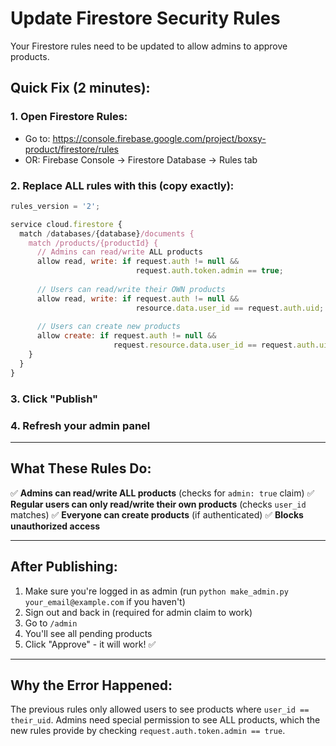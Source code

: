 # Update Firestore Security Rules

Your Firestore rules need to be updated to allow admins to approve products.

## Quick Fix (2 minutes):

### 1. Open Firestore Rules:
- Go to: https://console.firebase.google.com/project/boxsy-product/firestore/rules
- OR: Firebase Console → Firestore Database → Rules tab

### 2. Replace ALL rules with this (copy exactly):

```javascript
rules_version = '2';

service cloud.firestore {
  match /databases/{database}/documents {
    match /products/{productId} {
      // Admins can read/write ALL products
      allow read, write: if request.auth != null && 
                            request.auth.token.admin == true;
      
      // Users can read/write their OWN products
      allow read, write: if request.auth != null && 
                            resource.data.user_id == request.auth.uid;
      
      // Users can create new products
      allow create: if request.auth != null && 
                       request.resource.data.user_id == request.auth.uid;
    }
  }
}
```

### 3. Click "Publish"

### 4. Refresh your admin panel

---

## What These Rules Do:

✅ **Admins can read/write ALL products** (checks for `admin: true` claim)
✅ **Regular users can only read/write their own products** (checks `user_id` matches)
✅ **Everyone can create products** (if authenticated)
✅ **Blocks unauthorized access**

---

## After Publishing:

1. Make sure you're logged in as admin (run `python make_admin.py your_email@example.com` if you haven't)
2. Sign out and back in (required for admin claim to work)
3. Go to `/admin` 
4. You'll see all pending products
5. Click "Approve" - it will work! ✅

---

## Why the Error Happened:

The previous rules only allowed users to see products where `user_id == their_uid`. Admins need special permission to see ALL products, which the new rules provide by checking `request.auth.token.admin == true`.
